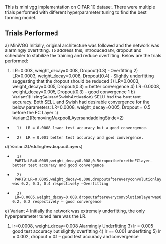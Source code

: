 This is mini vgg implementation on CIFAR 10 dataset. There were multiple trials performed with different hyperparameter tuning to find the best forming model.
## Trials Performed
a) MiniVGG
Initially, original architecture was followed and the network was alarmingly overfitting. To address this, introduced BN, dropout and scheduler to stabilize the training and reduce overfitting. Below are the trials performed:
1) LR=0.003, weight_decay=0.008, Dropout(0.3) - Overfitting 2) LR=0.0003, weight_decay=0.008, Dropout(0.4) - Slightly underfitting suggesting that the dropout should be reduced 3) LR=0.0003, weight_decay=0.005, Dropout(0.3) = better convergence 4) LR=0.0008, weight_decay=0.005, Dropout(0.3) - good convergence
1
b) Variant1(UsingSeluandSwishActivation) SELU had the best test accuracy. Both SELU and Swish had desirable convergence for
the below parameters:
LR=0.0008, weight_decay=0.005, Dropout = 0.5 before the FC Layer
c) Variant2(RemovingMaxpoolLAyersandaddingStride=2)
* 		1)  LR = 0.0008 lower test accuracy but a good convergence. 
* 		2)  LR = 0.001 better test accuracy and good convergence. 
d) Variant3(AddingfewdropoutLayers)
* 		1)  PARTA:LR=0.0005,weight_decay=0.008,0.5dropoutbeforetheFClayer–better test accuracy and good convergence 
* 		2)  PARTB:LR=0.0005,weight_decay=0.008,dropoutaftereveryconvolutionlayer was 0.2, 0.3, 0.4 respectively —Overfitting 
* 		3)  LR=0.0005,weight_decay=0.008,dropoutaftereveryconvolutionlayerwas0.2, 0.2, 0.2 respectively – good convergence 
e) Variant 4
Initially the network was extremely underfitting, the only hyperparameter tuned here was the LR.
1) lr=0.0008, weight_decay=0.008 Alarmingly Underfitting 3) lr = 0.005 good test accuracy but slightly overfitting 4) lr == 0.001 underfitting 5) lr = 0.002, dropout = 0.1 – good test accuracy and convergence
